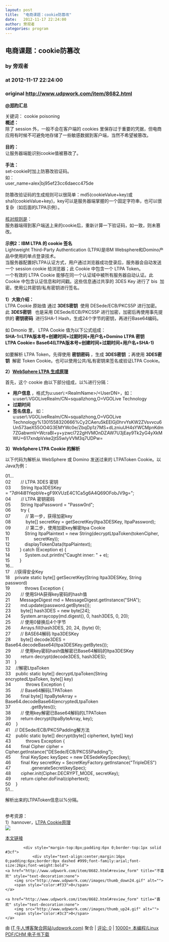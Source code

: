 ```yaml
---
layout: post
title:  "电商课题：cookie防篡改"
date:   2012-11-17 22:24:00
author: 旁观者
categories: program
---
```


## 电商课题：cookie防篡改
### by 旁观者
### at 2012-11-17 22:24:00
### original <http://www.udpwork.com/item/8682.html>

<p><strong><strong><strong><a href="http://weibo.com/yunzheng/">@郑昀</a>汇总</strong>
</strong>
</strong>
 </p>
<div>关键词： cookie poisoning</div>
<div><strong>概述：</strong>
</div>
<div>除了 session 外，一般不会在客户端的 cookies 里保存过于重要的凭据，但电商应用有时候不可避免地存储了一些敏感数据到客户端，当然不希望被篡改。</div>
<div>
<br>
<div><strong>目的：</strong>
</div>
<div>让服务器端能识别cookie值被篡改了。</div>
<div> </div>
<div><strong>手法：</strong>
</div>
<div>set-cookie时加上防篡改验证码。</div>
<div>如：</div>
<div>user_name=alex|bj95ef23cc6daecc475de</div>
<div> </div>
<div>防篡改验证码的生成规则可以很简单：md5(cookieValue+key)或sha1(cookieValue+key)，key可以是服务器端掌握的一个固定字符串，也可以很复杂（如后面的LTPA示例）。</div>
<div> </div>
<div><a href="http://www.cnblogs.com/zhengyun_ustc/archive/2012/11/17/topic3.html">核对规则是</a>：</div>
<div>服务器端得到客户端送上来的cookie后，重新计算一下验证码，如一致，则未篡改。</div>
<div> </div>
<div><strong>示例2：IBM LTPA 的 cookie 签名</strong>
</div>
<div>Lightweight Third-Party Authentication (LTPA)是IBM Websphere和Domino产品中使用的单点登录技术。</div>
<div>当服务器配置好LTPA认证方式，用户通过浏览器成功登录后，服务器会自动发送一个 session cookie 给浏览器；此 Cookie 中包含一个 LTPA Token。</div>
<div>一个有效的 LTPA Cookie 能够在同一个认证域中被所有服务器自动认证。此 Cookie 中包含认证信息和时间戳。这些信息通过共享的 3DES Key 进行了 bis  加密。使用公共密钥/私有密钥进行签名。</div>
<div> </div>
<div><strong>1）大致介绍：</strong>
</div>
<div><div>LTPA Cookie 原始值 通过 <strong>3DES密钥</strong>
 使用 DESede/ECB/PKCS5P 进行加密。</div>
<div>此 <strong>3DES密钥</strong>
  也是采用 DESede/ECB/PKCS5P 进行加密，加密后再使用事先提供的 <strong>密钥密码</strong>
 进行SHA-1 Hash，生成24个字节的密钥，再进行Base64编码。</div>
<div> </div>
<div>如 Dmonio 里， LTPA Cookie 值为以下公式组成：</div>
<div><div><strong>SHA-1=LTPA版本号+创建时间+过期时间+用户名+Domino LTPA 密钥</strong>
</div>
<div><strong>LTPA Cookie= Base64(LTPA版本号+创建时间+过期时间+用户名+SHA-1)</strong>
</div>
</div>
<div><strong> </strong>
</div>
<div>如要解析 LTPA Token，先得使用 <strong>密钥密码</strong>
，生成 <strong>3DES密钥</strong>
；再使用 <strong>3DES密钥</strong>
 解密 Token Cookie。也可以使用公共/私有密钥来签名或验证LTPA Cookie。</div>
</div>
<div><p><strong>2）<a href="http://www.cnblogs.com/zhengyun_ustc/archive/2012/11/17/topic3.html">WebSphere LTPA 生成原理</a></strong>
</p>
<div>首先，这个 cookie 由以下部分组成，以%进行分隔：</div>
<ul><li><strong>用户信息</strong>
，格式为u:user\:&lt;RealmName&gt;/&lt;UserDN&gt;，如：u:user\:VGOLiveRealm/CN=squallzhong,O=VGOLive Technology</li>
<li><strong>过期时间</strong>
</li>
<li><strong>签名信息，</strong>
如：
<br>
u:user\:VGOLiveRealm/CN=squallzhong,O=VGOLive Technology%1301558320666%Cy2CAeru5kEElGj0hrvYsKW2ZVsvvcu6Un573aeX55OO4G3EMYWc0e/ZbqDp1z7MS+dLzniuUH4sYWCMpnKdm7ZGabwmV+WcraBl+y+yzwcl722gHVMOnDZAW7U3jEay9Tk2yG4yXkMWU+617xndpVxke2jtS5wIyVVM3q7UDPw=</li>
</ul>
</div>
<div><p><strong>3）WebSphere LTPA Cookie 的解析</strong>
</p>
<p>以下代码为解析从 WebSphere 或 Domino 发送过来的 LTPAToken Cookie。以Java为例：</p>
<div><div><div>01…</div>
<div>02        // LTPA 3DES 密钥</div>
<div>03        String ltpa3DESKey = &quot;7dH4i81YepbVe+gF9XVUzE4C1Ca5g6A4Q69OFobJV9g=&quot;;</div>
<div>04        // LTPA 密钥密码</div>
<div>05        String ltpaPassword = &quot;Passw0rd&quot;;</div>
<div>06        try {</div>
<div>07            // 第一步，获得加密key</div>
<div>08            byte[] secretKey = getSecretKey(ltpa3DESKey, ltpaPassword);</div>
<div>09            // 第二步，使用加密key解密ltpa Cookie</div>
<div>10            String ltpaPlaintext = new String(decryptLtpaToken(tokenCipher,</div>
<div>11                    secretKey));</div>
<div>12            displayTokenData(ltpaPlaintext);</div>
<div>13        } catch (Exception e) {</div>
<div>14            System.out.println(&quot;Caught inner: &quot; + e);</div>
<div>15        }</div>
<div>16…</div>
<div>17    //获得安全Key</div>
<div>18    private static byte[] getSecretKey(String ltpa3DESKey, String password)</div>
<div>19            throws Exception {</div>
<div>20        // 使用SHA获得key密码的hash值</div>
<div>21        MessageDigest md = MessageDigest.getInstance(&quot;SHA&quot;);</div>
<div>22        md.update(password.getBytes());</div>
<div>23        byte[] hash3DES = new byte[24];</div>
<div>24        System.arraycopy(md.digest(), 0, hash3DES, 0, 20);</div>
<div>25        // 使用0替换后4个字节</div>
<div>26        Arrays.fill(hash3DES, 20, 24, (byte) 0);</div>
<div>27        // BASE64解码 ltpa3DESKey</div>
<div>28        byte[] decode3DES = Base64.decodeBase64(ltpa3DESKey.getBytes());</div>
<div>29        // 使用key密码hash值解密已Base64解码的ltpa3DESKey</div>
<div>30        return decrypt(decode3DES, hash3DES);</div>
<div>31    }</div>
<div>32    //解密LtpaToken</div>
<div>33    public static byte[] decryptLtpaToken(String encryptedLtpaToken, byte[] key)</div>
<div>34            throws Exception {</div>
<div>35        // Base64解码LTPAToken</div>
<div>36        final byte[] ltpaByteArray = Base64.decodeBase64(encryptedLtpaToken</div>
<div>37                .getBytes());</div>
<div>38        // 使用key解密已Base64解码的LTPAToken</div>
<div>39        return decrypt(ltpaByteArray, key);</div>
<div>40    }</div>
<div>41    // DESede/ECB/PKC5Padding解方法</div>
<div>42    public static byte[] decrypt(byte[] ciphertext, byte[] key)</div>
<div>43            throws Exception {</div>
<div>44        final Cipher cipher = Cipher.getInstance(&quot;DESede/ECB/PKCS5Padding&quot;);</div>
<div>45        final KeySpec keySpec = new DESedeKeySpec(key);</div>
<div>46        final Key secretKey = SecretKeyFactory.getInstance(&quot;TripleDES&quot;)</div>
<div>47                .generateSecret(keySpec);</div>
<div>48        cipher.init(Cipher.DECRYPT_MODE, secretKey);</div>
<div>49        return cipher.doFinal(ciphertext);</div>
<div>50    }</div>
<div>51…</div>
</div>
</div>
<p>解析出来的LTPAToken信息以%分隔。</p>
</div>
<div> </div>
<div>参考资源：</div>
<div>1）hannover，<a href="http://www.cnblogs.com/hannover/archive/2011/05/29/2061798.html">LTPA Cookie原理</a></div>
</div>
<img src="http://www.cnblogs.com/zhengyun_ustc/aggbug/2775410.html?type=1"><p><a href="http://www.cnblogs.com/zhengyun_ustc/archive/2012/11/17/topic3.html">本文链接</a></p>

			<div style="margin-top:8px;padding:6px 0;border-top:1px solid #3cf">
				<div style="text-align:center;margin:16px 0;padding:6px;border:0px dashed #999;font-family:arial;font-size:26px;font-weight:bold">
	<a href="http://www.udpwork.com/item/8682.html#review_form" title="不喜欢" style="text-decoration:none">
		<img src="http://www.udpwork.com//images/thumb_down24.gif" alt="">
		<span style="color:#f33">0</span>
	</a>
	   
	<a href="http://www.udpwork.com/item/8682.html#review_form" title="喜欢" style="text-decoration:none">
		<img src="http://www.udpwork.com//images/thumb_up24.gif" alt="">
		<span style="color:#3c3">0</span>
	</a>
</div>				<p>
					由 <a href="http://www.udpwork.com/">IT 牛人博客聚合网站(udpwork.com)</a> 聚合
					|
					<a href="http://www.udpwork.com/item/8682.html#reviews">评论: 0</a>
					|
					<a href="http://book.benegg.com/tag/%E7%BC%96%E7%A8%8B?from=udpwork-feed">10000+ 本编程/Linux PDF/CHM 电子书下载</a>
				</p>
			</div>